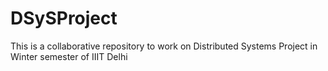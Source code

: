 DSySProject
===========

This is a collaborative repository to work on Distributed Systems Project in Winter semester of IIIT Delhi
